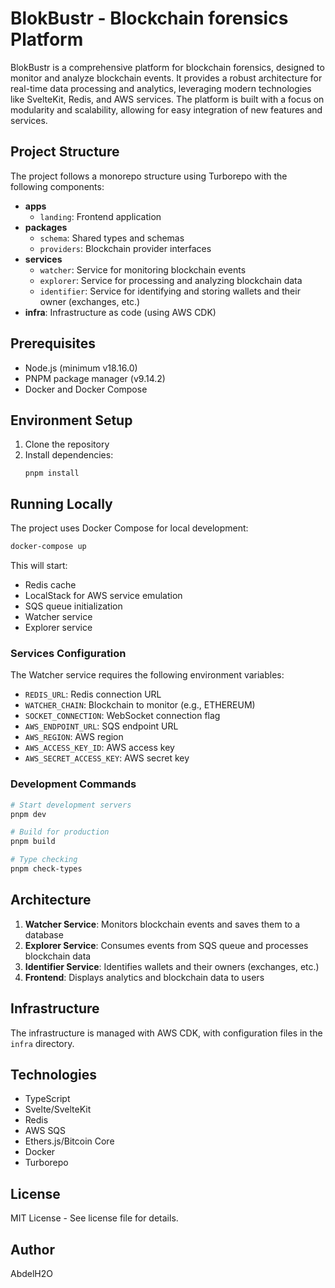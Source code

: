 # BlokBustr - Blockchain forensics Platform

BlokBustr is a comprehensive platform for blockchain forensics, designed to monitor and analyze blockchain events. It provides a robust architecture for real-time data processing and analytics, leveraging modern technologies like SvelteKit, Redis, and AWS services.
The platform is built with a focus on modularity and scalability, allowing for easy integration of new features and services.

## Project Structure

The project follows a monorepo structure using Turborepo with the following components:

- **apps**
	- `landing`: Frontend application 
- **packages**
	- `schema`: Shared types and schemas
	- `providers`: Blockchain provider interfaces
- **services**
	- `watcher`: Service for monitoring blockchain events
	- `explorer`: Service for processing and analyzing blockchain data
	- `identifier`: Service for identifying and storing wallets and their owner (exchanges, etc.)
- **infra**: Infrastructure as code (using AWS CDK)

## Prerequisites

- Node.js (minimum v18.16.0)
- PNPM package manager (v9.14.2)
- Docker and Docker Compose

## Environment Setup

1. Clone the repository
2. Install dependencies:
	 ```
	 pnpm install
	 ```

## Running Locally

The project uses Docker Compose for local development:

```bash
docker-compose up
```

This will start:
- Redis cache
- LocalStack for AWS service emulation
- SQS queue initialization
- Watcher service
- Explorer service

### Services Configuration

The Watcher service requires the following environment variables:
- `REDIS_URL`: Redis connection URL
- `WATCHER_CHAIN`: Blockchain to monitor (e.g., ETHEREUM)
- `SOCKET_CONNECTION`: WebSocket connection flag
- `AWS_ENDPOINT_URL`: SQS endpoint URL
- `AWS_REGION`: AWS region
- `AWS_ACCESS_KEY_ID`: AWS access key
- `AWS_SECRET_ACCESS_KEY`: AWS secret key

### Development Commands

```bash
# Start development servers
pnpm dev

# Build for production
pnpm build

# Type checking
pnpm check-types
```

## Architecture

1. **Watcher Service**: Monitors blockchain events and saves them to a database
2. **Explorer Service**: Consumes events from SQS queue and processes blockchain data
3. **Identifier Service**: Identifies wallets and their owners (exchanges, etc.)
4. **Frontend**: Displays analytics and blockchain data to users

## Infrastructure

The infrastructure is managed with AWS CDK, with configuration files in the `infra` directory.

## Technologies

- TypeScript
- Svelte/SvelteKit
- Redis
- AWS SQS
- Ethers.js/Bitcoin Core
- Docker
- Turborepo

## License

MIT License - See license file for details.

## Author

AbdelH2O
